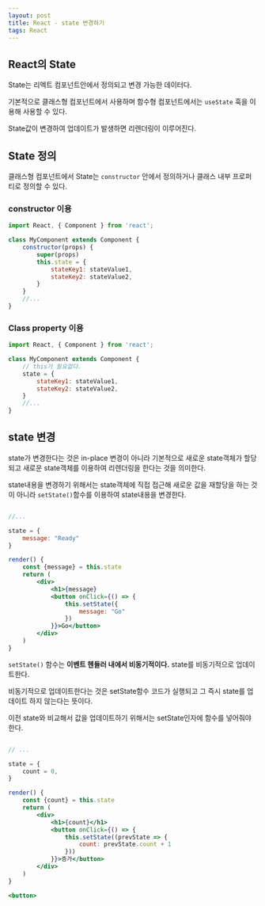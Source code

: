 ```yaml
---
layout: post 
title: React - state 변경하기
tags: React
---
```


## React의 State

State는 리엑트 컴포넌트안에서 정의되고 변경 가능한 데이터다.

기본적으로 클래스형 컴포넌트에서 사용하며 함수형 컴포넌트에서는 `useState` 훅을 이용해 사용할 수 있다.

State값이 변경하여 업데이트가 발생하면 리렌더링이 이루어진다.

## State 정의

클래스형 컴포넌트에서 State는 `constructor` 안에서 정의하거나 클래스 내부 프로퍼티로 정의할 수 있다.

### constructor 이용

```jsx
import React, { Component } from 'react';

class MyComponent extends Component {
    constructor(props) {
        super(props) 
        this.state = {
            stateKey1: stateValue1,
            stateKey2: stateValue2,
        }
    }
    //...
}
```

### Class property 이용

```jsx
import React, { Component } from 'react';

class MyComponent extends Component {
    // this가 필요없다.
    state = {
        stateKey1: stateValue1,
        stateKey2: stateValue2,        
    }
    //...
}
```

## state 변경

state가 변경한다는 것은 in-place 변경이 아니라 기본적으로 새로운 state객체가 할당되고 새로운 state객체를 이용하여 리렌더링을 한다는 것을 의미한다.

state내용을 변경하기 위해서는 state객체에 직접 접근해 새로운 값을 재할당을 하는 것이 아니라 `setState()`함수를 이용하여 state내용을 변경한다.

```jsx

//...

state = {
    message: "Ready"
}

render() {
    const {message} = this.state
    return (
        <div>
            <h1>{message}
            <button onClick={() => {
                this.setState({
                    message: "Go"
                })
            }}>Go</button>       
        </div>
    )
}

```

`setState()` 함수는 **이벤트 헨들러 내에서 비동기적이다.** state를 비동기적으로 업데이트한다.

비동기적으로 업데이트한다는 것은 setState함수 코드가 실행되고 그 즉시 state를 업데이트 하지 않는다는 뜻이다.

이전 state와 비교해서 값을 업데이트하기 위해서는 setState인자에 함수를 넣어줘야 한다.

```jsx

// ...

state = {
    count = 0,
}

render() {
    const {count} = this.state
    return (
        <div>
            <h1>{count}</h1>
            <button onClick={() => {
                this.setState((prevState => {
                    count: prevState.count + 1
                }))
            }}>증가</button>
        </div>
    )
}

<button>
```